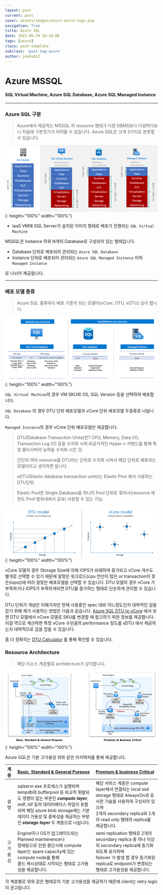 ```yaml
---
layout: post
current: post
cover: assets/images/azure-azure-logo.png
navigation: True
title: Azure SQL
date: 2021-06-29 10:18:00
tags: [azure]
class: post-template
subclass: 'post tag-azure'
author: jooho812
---
```


# Azure MSSQL

#### SQL Virtual Machine, Azure SQL Database, Azure SQL Managed Instance

---

### Azure SQL 구분

> Azure에서 제공하는 MSSQL 의 resource 형태가 다른 DBMS보다 다양하다보니 처음에 구분짓기가 어려울 수 있습니다.
> Azure SQL은 크게 3가지로 분류할 수 있습니다.

![azuresql01](/assets/images/azure-azuresql-01.PNG){: height="100%" width="100%"} 

- IaaS VM에 SQL Server가 설치된 이미지 형태로 배포가 진행되는 `SQL Virtual Machine`
  
MSSQL은 Instance 하위 N개의 Database로 구성되어 있는 형태입니다.

- Database 단위로 배포되어 관리되는 `Azure SQL Database`
- Instance 단위로 배포되어 관리되는 `Azure SQL Managed Instance` 이하 `Managed Instance`
  
로 나뉘어 제공됩니다.

---

### 배포 모델 종류

> Azure SQL 종류마다 배포 기준이 되는 모델이(vCore, DTU, eDTU) 상이 합니다.

![azuresql-deployment-model](/assets/images/azure-azuresql-02.PNG){: height="100%" width="100%"}

`SQL Virtual Machine`의 경우 VM SKU와 OS, SQL Version 등을 선택하여 배포합니다.

`SQL Database` 의 경우 DTU 단위 배포모델과 vCore 단위 배포모델 두종류로 나뉩니다.

`Managed Instance`의 경우 vCore 단위 배포모델만 제공합니다.

> DTU(Database Transaction Units)란? CPU, Memory, Data I/O, Transaction Log I/O 등을 수치화 시켜 비공식적인 Hyper-v 커맨드를 통해 특정 물리서버의 능력을 수치화 시킨 것.
> 
> 간단히 여러 resource를 DTU라는 단위로 수치화 시켜서 해당 단위로 배포되는 모델이라고 생각하면 됩니다.
>
> eDTU(Elastic database transaction units)는 Elastic Pool 에서 사용하는 DTU단위
> 
> Elastic Pool은 Single Database를 하나의 Pool 단위로 묶어서(resource 제한도 Pool 범위내에서 공유) 사용할 수 있는 기능.

![azuresql-dtu-vs-vcore](/assets/images/azure-azuresql-03.PNG){: height="100%" width="100%"}

vCore 모델의 경우 Storage Size에 의해 IOPS가 비례하여 증가되고 vCore 개수도 별개로 선택할 수 있기 때문에 알맞은 워크로드(cpu 연산이 많은 or transaction이 잦은(iops))에 따라 알맞은 배포모델을 선택할 수 있습니다. DTU 모델의 경우 vCore 가 부족하거나 IOPS가 부족하게되면 DTU를 증가하는 형태로 단순하게 관리할 수 있습니다.

DTU 단위가 개념은 이해가지만 현재 사용중인 spec 대비 어느정도인지 대략적인 감을 잡기 위해 제가 사용하는 방법은 다음과 같습니다.
[Azure SQL DTU to vCore](https://docs.microsoft.com/ko-kr/azure/azure-sql/database/migrate-dtu-to-vcore) 에서 보면 DTU 모델에서 vCore 모델로 SKU를 변경할 때 참고하기 위한 정보를 제공합니다.
이걸 역으로 계산하면 특정 vCore 수만큼의 performance 정도를 xDTU 에서 제공하는지 대략적으로 감을 잡을 수 있습니다.

좀 더 정확히는 [DTU Calculator](https://dtucalculator.azurewebsites.net/) 를 통해 확인할 수 있습니다.

### Resource Architecture
> 해당 리소스 계층별로 architecture가 상이합니다.

![azuresql-dtu-vs-vcore](/assets/images/azure-azuresql-04.PNG){: height="100%" width="100%"}

Azure SQL은 기본 고가용성 위와 같은 아키텍처를 통해 제공합니다.

계층    | [Basic, Standard & General Purpose](https://docs.microsoft.com/ko-kr/azure/azure-sql/database/high-availability-sla#basic-standard-and-general-purpose-service-tier-locally-redundant-availability) | [Premium & business Critical](https://docs.microsoft.com/ko-kr/azure/azure-sql/database/high-availability-sla#premium-and-business-critical-service-tier-locally-redundant-availability)
:----- | :------------------------------------------------- | :----------------
설명    | sqlservr.exe 프로세스가 실행되며 tempdb와 bufferpool 등 비교적 휘발되도 영향이 없는 부분인 ***compute layer***,<br> mdf, ldf 등의 데이터베이스 파일이 포함되며 해당 azure blob storage에는 기본 데이터 가용성 및 중복성을 제공하는 부분인 ***storage layer*** 두 계층으로 나뉩니다. | 해당 서비스 계층은 compute layer에서 연결되는 local ssd storage 형태로 AlwaysOn과 유사한 기술을 사용하여 구성되어 있으며<br> 2개의 secondary replica와 1개의 read only 형태의 replica를 제공합니다.  
고가용성 | Engine이나 OS가 업그레이드되는 Planned maintenence나 <br>장애등으로 인한 중단시에 compute layer는 spare capacity에 있는 compute node를 통해<br> 콜드 캐시상태로 시작되는 형태로 고가용성을 제공합니다.  | semi replication 형태로 2개의 secondary replica 중 하나 이상의 secondary replica에 동기화되도록 유지하며 <br>failover 가 발생 할 경우 동기화된 replica로 endpoint가 변경되는 형태로 고가용성을 제공합니다. 

각 계층별로 위와 같은 형태로의 기본 고가용성을 제공하기 때문에 client는 retry logic이 권고됩니다.


